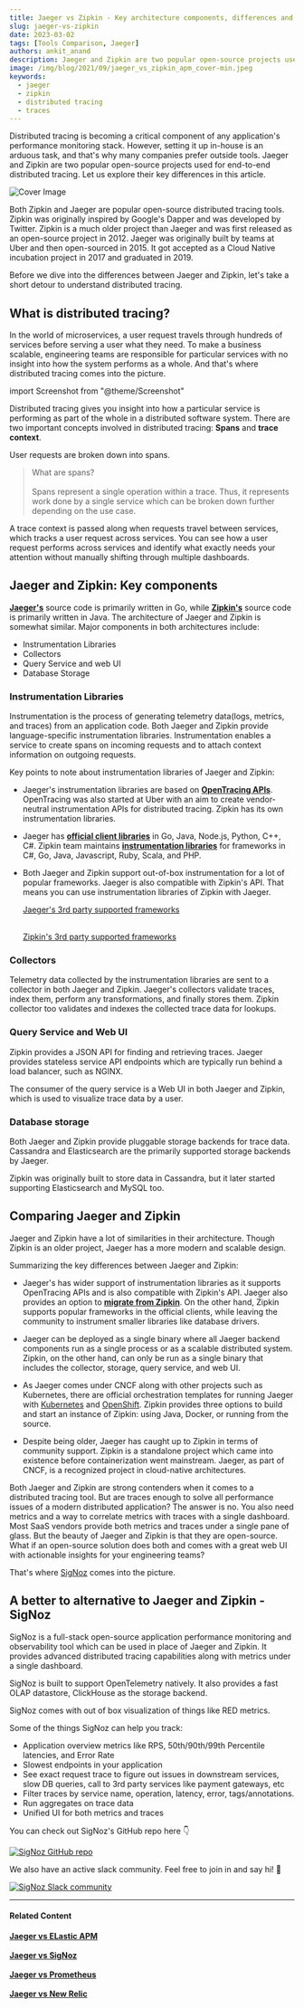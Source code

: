 ```yaml
---
title: Jaeger vs Zipkin - Key architecture components, differences and alternatives
slug: jaeger-vs-zipkin
date: 2023-03-02
tags: [Tools Comparison, Jaeger]
authors: ankit_anand
description: Jaeger and Zipkin are two popular open-source projects used for end-to-end distributed tracing. While Zipkin is an older project and has a wider community, Jaeger has a modern, scalable architecture and supports open standards of instrumentation libraries..
image: /img/blog/2021/09/jaeger_vs_zipkin_apm_cover-min.jpeg
keywords:
  - jaeger
  - zipkin
  - distributed tracing
  - traces
---
```


<head>
  <link rel="canonical" href="https://signoz.io/blog/jaeger-vs-zipkin/"/>
</head>

Distributed tracing is becoming a critical component of any application's performance monitoring stack. However, setting it up in-house is an arduous task, and that's why many companies prefer outside tools. Jaeger and Zipkin are two popular open-source projects used for end-to-end distributed tracing. Let us explore their key differences in this article.

<!--truncate-->

![Cover Image](/img/blog/2021/09/jaeger_vs_zipkin_apm_cover-min.webp)

Both Zipkin and Jaeger are popular open-source distributed tracing tools. Zipkin was originally inspired by Google's Dapper and was developed by Twitter. Zipkin is a much older project than Jaeger and was first released as an open-source project in 2012. Jaeger was originally built by teams at Uber and then open-sourced in 2015. It got accepted as a Cloud Native incubation project in 2017 and graduated in 2019.

Before we dive into the differences between Jaeger and Zipkin, let's take a short detour to understand distributed tracing.

## What is distributed tracing?
In the world of microservices, a user request travels through hundreds of services before serving a user what they need. To make a business scalable, engineering teams are responsible for particular services with no insight into how the system performs as a whole. And that's where distributed tracing comes into the picture.


import Screenshot from "@theme/Screenshot"

<Screenshot
    alt="Microservices architecture"
    height={500}
    src="/img/blog/2021/09/jaeger_vs_zipkin_microservices_architecture.webp"
    title="Microservice architecture of a fictional e-commerce application"
    width={700}
/>

Distributed tracing gives you insight into how a particular service is performing as part of the whole in a distributed software system. There are two important concepts involved in distributed tracing: **Spans** and **trace context**.

User requests are broken down into spans.

> What are spans?<br></br>
> Spans represent a single operation within a trace. Thus, it represents work done by a single service which can be broken down further depending on the use case.

A trace context is passed along when requests travel between services, which tracks a user request across services. You can see how a user request performs across services and identify what exactly needs your attention without manually shifting through multiple dashboards.

<Screenshot
    alt="Trace context is passed to track user requests across services"
    height={500}
    src="/img/blog/2021/09/opentelemetry_distributed_tracing-min.webp"
    title="A trace context is passed when user requests pass from one service to another"
    width={700}
/>

## Jaeger and Zipkin: Key components
<a href = "https://github.com/jaegertracing/jaeger" rel="noopener noreferrer nofollow" target="_blank" ><b>Jaeger's</b></a> source code is primarily written in Go, while <a href = "https://github.com/openzipkin/zipkin" rel="noopener noreferrer nofollow" target="_blank" ><b>Zipkin's</b></a> source code is primarily written in Java. The architecture of Jaeger and Zipkin is somewhat similar. Major components in both architectures include:

- Instrumentation Libraries
- Collectors
- Query Service and web UI
- Database Storage

<Screenshot
    alt="Jaeger architecture"
    height={500}
    src="/img/blog/2021/09/Jaeger_architecture-min.webp"
    title="Illustration of  Jaeger architecture (Source: Jaeger website)"
    width={700}
/>

<Screenshot
    alt="Zipkin architecture"
    height={500}
    src="/img/blog/2021/09/zipkin_architecture-min.webp"
    title="Illustration of Zipkin architecture (Source: Zipkin website)"
    width={700}
/>

### Instrumentation Libraries
Instrumentation is the process of generating telemetry data(logs, metrics, and traces) from an application code. Both Jaeger and Zipkin provide language-specific instrumentation libraries. Instrumentation enables a service to create spans on incoming requests and to attach context information on outgoing requests.

Key points to note about instrumentation libraries of Jaeger and Zipkin:

- Jaeger's instrumentation libraries are based on <a href = "https://opentracing.io/" rel="noopener noreferrer nofollow" target="_blank" ><b>OpenTracing APIs</b></a>. OpenTracing was also started at Uber with an aim to create vendor-neutral instrumentation APIs for distributed tracing. Zipkin has its own instrumentation libraries.

- Jaeger has <a href = "https://www.jaegertracing.io/docs/1.26/client-libraries/" rel="noopener noreferrer nofollow" target="_blank" ><b>official client libraries</b></a> in Go, Java, Node.js, Python, C++, C#. Zipkin team maintains <a href = "https://zipkin.io/pages/tracers_instrumentation.html" rel="noopener noreferrer nofollow" target="_blank" ><b>instrumentation libraries</b></a> for frameworks in C#, Go, Java, Javascript, Ruby, Scala, and PHP.

- Both Jaeger and Zipkin support out-of-box instrumentation for a lot of popular frameworks. Jaeger is also compatible with Zipkin's API. That means you can use instrumentation libraries of Zipkin with Jaeger.

  <a href = "https://github.com/orgs/opentracing-contrib/repositories" rel="noopener noreferrer nofollow" target="_blank" >Jaeger's 3rd party supported frameworks</a><br></br>

  <a href = "https://zipkin.io/pages/tracers_instrumentation.html" rel="noopener noreferrer nofollow" target="_blank" >Zipkin's 3rd party supported frameworks</a>

### Collectors
Telemetry data collected by the instrumentation libraries are sent to a collector in both Jaeger and Zipkin. Jaeger's collectors validate traces, index them, perform any transformations, and finally stores them. Zipkin collector too validates and indexes the collected trace data for lookups.

### Query Service and Web UI
Zipkin provides a JSON API for finding and retrieving traces. Jaeger provides stateless service API endpoints which are typically run behind a load balancer, such as NGINX.

The consumer of the query service is a Web UI in both Jaeger and Zipkin, which is used to visualize trace data by a user.

<Screenshot
    alt="Jaeger's web UI showing Gantt charts"
    height={500}
    src="/img/blog/2021/08/jaeger_gantt_charts-min.webp"
    title="Jaeger's Web UI showing spans with Gantt charts"
    width={700}
/>

<Screenshot
    alt="Zipkin trace UI"
    height={500}
    src="/img/blog/2021/09/jaeger_vs_zipkin_trace_ui.webp"
    title="Zipkin's trace UI"
    width={700}
/>

### Database storage
Both Jaeger and Zipkin provide pluggable storage backends for trace data. Cassandra and Elasticsearch are the primarily supported storage backends by Jaeger.

Zipkin was originally built to store data in Cassandra, but it later started supporting Elasticsearch and MySQL too.

## Comparing Jaeger and Zipkin
Jaeger and Zipkin have a lot of similarities in their architecture. Though Zipkin is an older project, Jaeger has a more modern and scalable design. 

Summarizing the key differences between Jaeger and Zipkin:

- Jaeger's has wider support of instrumentation libraries as it supports OpenTracing APIs and is also compatible with Zipkin's API. Jaeger also provides an option to <a href = "https://www.jaegertracing.io/docs/1.26/getting-started/#migrating-from-zipkin" rel="noopener noreferrer nofollow" target="_blank" ><b>migrate from Zipkin</b></a>. On the other hand, Zipkin supports popular frameworks in the official clients, while leaving the community to instrument smaller libraries like database drivers.

- Jaeger can be deployed as a single binary where all Jaeger backend components run as a single process or as a scalable distributed system. Zipkin, on the other hand, can only be run as a single binary that includes the collector, storage, query service, and web UI.

- As Jaeger comes under CNCF along with other projects such as Kubernetes, there are official orchestration templates for running Jaeger with [Kubernetes](https://github.com/jaegertracing/jaeger-kubernetes) and [OpenShift](https://github.com/jaegertracing/jaeger-openshift). Zipkin provides three options to build and start an instance of Zipkin: using Java, Docker, or running from the source.

- Despite being older, Jaeger has caught up to Zipkin in terms of community support. Zipkin is a standalone project which came into existence before containerization went mainstream. Jaeger, as part of CNCF, is a recognized project in cloud-native architectures.

Both Jaeger and Zipkin are strong contenders when it comes to a distributed tracing tool. But are traces enough to solve all performance issues of a modern distributed application? The answer is no. You also need metrics and a way to correlate metrics with traces with a single dashboard. Most SaaS vendors provide both metrics and traces under a single pane of glass. But the beauty of Jaeger and Zipkin is that they are open-source. What if an open-source solution does both and comes with a great web UI with actionable insights for your engineering teams?

That's where [SigNoz](https://signoz.io/) comes into the picture.

## A better to alternative to Jaeger and Zipkin - SigNoz
SigNoz is a full-stack open-source application performance monitoring and observability tool which can be used in place of Jaeger and Zipkin. It provides advanced distributed tracing capabilities along with metrics under a single dashboard.

SigNoz is built to support OpenTelemetry natively. It also provides a fast OLAP datastore, ClickHouse as the storage backend.

<Screenshot
    alt="Architecture of SigNoz with OpenTelemetry and ClickHouse"
    height={500}
    src="/img/blog/2021/09/SigNoz_architecture_clickhouse.webp"
    title="Architecture of SigNoz with ClickHouse as storage backend and OpenTelemetry for code instrumentatiion"
    width={700}
/>

SigNoz comes with out of box visualization of things like RED metrics.

<Screenshot
    alt="SigNoz UI showing the popular RED metrics"
    height={500}
    src="/img/blog/common/signoz_charts_application_metrics.webp"
    title="SigNoz UI showing application overview metrics like RPS, 50th/90th/99th Percentile latencies, and Error Rate"
    width={700}
/>

Some of the things SigNoz can help you track:

- Application overview metrics like RPS, 50th/90th/99th Percentile latencies, and Error Rate
- Slowest endpoints in your application
- See exact request trace to figure out issues in downstream services, slow DB queries, call to 3rd party services like payment gateways, etc
- Filter traces by service name, operation, latency, error, tags/annotations.
- Run aggregates on trace data
- Unified UI for both metrics and traces

You can check out SigNoz's GitHub repo here 👇

[![SigNoz GitHub repo](/img/blog/common/signoz_github.webp)](https://github.com/SigNoz/signoz)

We also have an active slack community. Feel free to join in and say hi! 👋

[![SigNoz Slack community](/img/blog/common/join_slack_cta.png)](https://signoz.io/slack)

___

#### **Related Content**

**[Jaeger vs ELastic APM](https://signoz.io/blog/jaeger-vs-elastic-apm/)**<br></br>
**[Jaeger vs SigNoz](https://signoz.io/blog/jaeger-vs-signoz/)**<br></br>
**[Jaeger vs Prometheus](https://signoz.io/blog/jaeger-vs-prometheus/)**<br></br>
**[Jaeger vs New Relic](https://signoz.io/blog/jaeger-vs-newrelic/)**<br></br>



